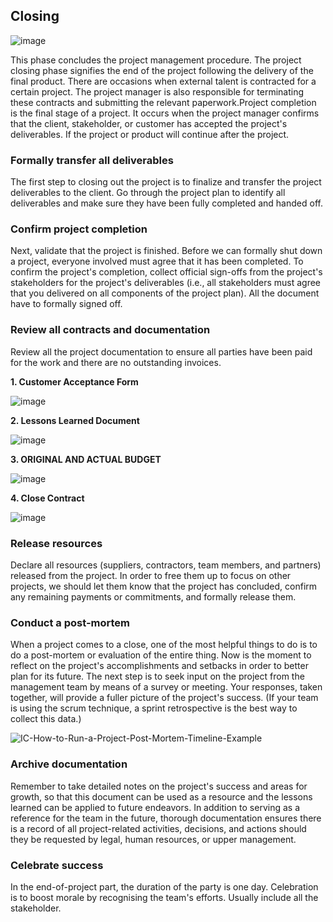 ## Closing 

![image](https://user-images.githubusercontent.com/118036772/209774028-1ce06591-e7c7-45d2-ae82-0832c14205fa.png)



This phase concludes the project management procedure. The project closing phase signifies the end of the project following the delivery of the final product. There are occasions when external talent is contracted for a certain project. The project manager is also responsible for terminating these contracts and submitting the relevant paperwork.Project completion is the final stage of a project. It occurs when the project manager confirms that the client, stakeholder, or customer has accepted the project's deliverables. If the project or product will continue after the project. 

### Formally transfer all deliverables

The first step to closing out the project is to finalize and transfer the project deliverables to the client. Go through the project plan to identify all deliverables and make sure they have been fully completed and handed off.

### Confirm project completion

Next, validate that the project is finished. Before we can formally shut down a project, everyone involved must agree that it has been completed. To confirm the project's completion, collect official sign-offs from the project's stakeholders for the project's deliverables (i.e., all stakeholders must agree that you delivered on all components of the project plan). All the document have to formally signed off.

### Review all contracts and documentation	
Review all the project documentation to ensure all parties have been paid for the work and there are no outstanding invoices.


**1. Customer Acceptance Form**

![image](https://user-images.githubusercontent.com/118036772/209776580-6db583b7-1778-4e0b-ac2d-47f1aa5bb375.png)


**2. Lessons Learned Document**

![image](https://user-images.githubusercontent.com/118036772/209785071-608f9ef0-c807-431c-b82e-2567d3f06995.png)


**3. ORIGINAL AND ACTUAL BUDGET**

![image](https://user-images.githubusercontent.com/118036772/209787179-2089b101-e21c-4168-8cbd-c21eb76cfe13.png)


**4. Close Contract**

![image](https://user-images.githubusercontent.com/118036772/209786736-899c0ac5-0f06-417f-a128-c4505f89ad3b.png)


### Release resources
Declare all resources (suppliers, contractors, team members, and partners) released from the project. In order to free them up to focus on other projects, we should let them know that the project has concluded, confirm any remaining payments or commitments, and formally release them.

### Conduct a post-mortem
When a project comes to a close, one of the most helpful things to do is to do a post-mortem or evaluation of the entire thing. Now is the moment to reflect on the project's accomplishments and setbacks in order to better plan for its future. The next step is to seek input on the project from the management team by means of a survey or meeting. Your responses, taken together, will provide a fuller picture of the project's success. (If your team is using the scrum technique, a sprint retrospective is the best way to collect this data.)

![IC-How-to-Run-a-Project-Post-Mortem-Timeline-Example](https://user-images.githubusercontent.com/118036772/209791883-d3f6098a-24d8-4c80-9c54-ababda34faad.png)


### Archive documentation
Remember to take detailed notes on the project's success and areas for growth, so that this document can be used as a resource and the lessons learned can be applied to future endeavors. In addition to serving as a reference for the team in the future, thorough documentation ensures there is a record of all project-related activities, decisions, and actions should they be requested by legal, human resources, or upper management.


### Celebrate success
In the end-of-project part, the duration of the party is one day. Celebration is to boost morale by recognising the team's efforts. Usually include all the stakeholder.






